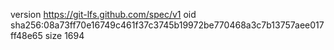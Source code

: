 version https://git-lfs.github.com/spec/v1
oid sha256:08a73ff70e16749c461f37c3745b19972be770468a3c7b13757aee017ff48e65
size 1694
